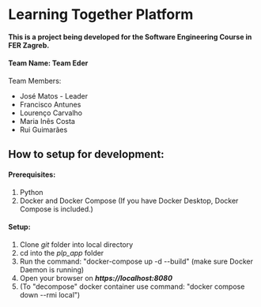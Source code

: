 # Learning Together Platform

#### This is a project being developed for the Software Engineering Course in FER Zagreb.

#### Team Name: **Team Eder**

Team Members:
- José Matos - Leader
- Francisco Antunes
- Lourenço Carvalho
- Maria Inês Costa
- Rui Guimarães

## How to setup for development:

#### **Prerequisites**:

1. Python
2. Docker and Docker Compose (If you have Docker Desktop, Docker Compose is included.)

#### **Setup**:

1. Clone *git* folder into local directory
2. cd into the *plp_app* folder
3. Run the command: "docker-compose up -d --build" (make sure Docker Daemon is running)
4. Open your browser on ***https://localhost:8080***
5. (To "decompose" docker container use command: "docker compose down --rmi local")
